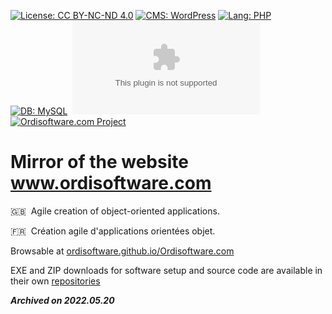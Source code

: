 [![License: CC BY-NC-ND 4.0](https://img.shields.io/badge/license-CC_BY--NC--ND_4.0-seagreen.svg)](https://creativecommons.org/licenses/by-nc-nd/4.0/)
[![CMS: WordPress](https://img.shields.io/badge/WordPress-%23117AC9.svg?label=cms)](https://wordpress.org)
[![Lang: PHP](https://img.shields.io/badge/PHP-%23777BB4.svg?label=lang)](https://www.php.net/)&nbsp;
[![DB: MySQL](https://img.shields.io/badge/MySQL-%2300758F.svg?label=db)](https://www.mysql.com)&nbsp;
[![GitHub repo size](https://img.shields.io/github/repo-size/ordisoftware/Ordisoftware.com)](#)&nbsp;<br/>
[![Ordisoftware.com Project](https://img.shields.io/badge/-Ordisoftware.com%20Project-355F90?logo=WordPress&logoColor=white)](https://www.ordisoftware.com)&nbsp;

# Mirror of the website www.ordisoftware.com

:gb:&nbsp;&nbsp;Agile creation of object-oriented applications.

:fr:&nbsp;&nbsp;Création agile d'applications orientées objet.

Browsable at [ordisoftware.github.io/Ordisoftware.com](https://ordisoftware.github.io/Ordisoftware.com)

EXE and ZIP downloads for software setup and source code are available in their own [repositories](https://github.com/Ordisoftware?tab=repositories)

***Archived on 2022.05.20***